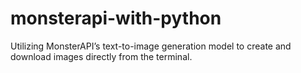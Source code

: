 # monsterapi-with-python
Utilizing MonsterAPI’s text-to-image generation model to create and download images directly from the terminal.
